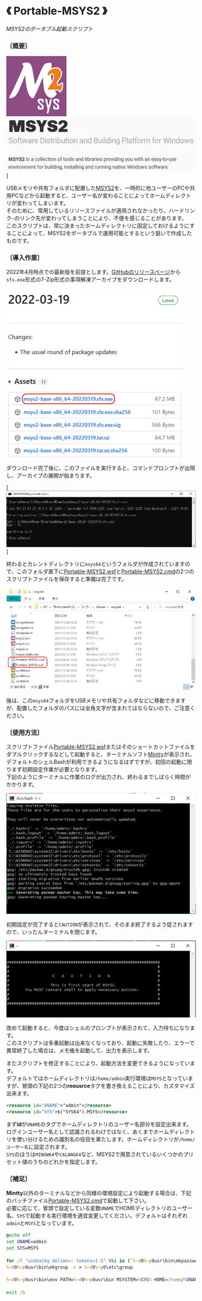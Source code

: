 # 《 Portable-MSYS2 》

_MSYS2のポータブル起動スクリプト_

### 〔概要〕

<div>

[![MSYS2アイコン](./figure1.png)][1]
&nbsp;&nbsp;&nbsp;&nbsp;&nbsp;
![MSYS2ロゴ](./figure2.png)]

</div>

[1]: https://www.msys2.org/

USBメモリや共有フォルダに配置した[MSYS2][1]を、一時的に他ユーザーのPCや共用PCなどから起動すると、ユーザー名が変わることによってホームディレクトリが変わってしまいます。<br>
そのために、常用しているリソースファイルが適用されなかったり、ハードリンク`~`のリンク先が変わってしまうことにより、不便を感じることがあります。<br>
このスクリプトは、常に決まったホームディレクトリに固定しておけるようにすることによって、MSYS2をポータブルで運用可能とするという狙いで作成したものです。

### 〔導入作業〕

2022年4月時点での最新版を前提とします。[GitHubのリリースページ][2]から`sfx.exe`形式の7-Zip形式の事項解凍アーカイブをダウンロードします。

[![MSYS2リリース](./figure3.png)][2]

ダウンロード完了後に、このファイルを実行すると、コマンドプロンプトが出現し、アーカイブの展開が始まります。

[![MSYS2インストール](./figure4.png)]

終わるとカレントディレクトリに`msys64`というフォルダが作成されていますので、このフォルダ直下に[Portable-MSYS2.wsf][3]と[Portable-MSYS2.cmd][4]の2つのスクリプトファイルを保存すると準備は完了です。<br>

![スクリプトファイル](./figure5.png)

後は、この`msys64`フォルダをUSBメモリや共有フォルダなどに移動できますが、配置したフォルダのパスには全角文字が含まれてはならないので、ご注意ください。<br>

[2]: https://github.com/msys2/msys2-installer/releases

### 〔使用方法〕

スクリプトファイル[Portable-MSYS2.wsf][3]またはそのショートカットファイルをダブルクリックするなどして起動すると、ターミナルソフト[Mintty][5]が表示され、デフォルトのシェルBashが利用できるようになるはずですが、初回の起動に限りまず初期設定作業が必要となります。<br>
下記のようにターミナルに作業のログが出力され、終わるまでしばらく時間がかかります。

![イニシャライズ](./figure6.png)

初期設定が完了すると`CAUTION`が表示されて、そのまま終了するよう促されますので、いったんターミナルを閉じます。

![コンプリート](./figure7.png)

改めて起動すると、今度はシェルのプロンプトが表示されて、入力待ちになります。<br>
このスクリプトは多重起動は出来なくなっており、起動に失敗したり、エラーで異常終了した場合は、メモ帳を起動して、出力を表示します。

またスクリプトを修正することにより、起動方法を変更できるようになっています。<br>
デフォルトではホームディレクトリは`/home/admin`実行環境は`MSYS`となっていますが、冒頭の下記の2つの**reousrce**タグを書き換えることにより、カズタマイズ出来ます。

```xml
<resource id="UNAME">"admin"</resource>
<resource id="SYS">$("SYS64").MSYS</resource>
```
まず**id**が`UNAME`のタグでホームディレクトリのユーザー名部分を設定出来ます。ログインユーザー名として認識されるわけではなく、あくまでホームディレクトリを使い分けるための識別名の役目を果たします。ホームディレクトリが`/home/ユーザー名`に設定されます。<br>
`SYS`のほうは`MINGW64`や`CALANG64`など、MSYS2で用意されているいくつかのプリセット値のうちのどれかを指定します。

### 〔補足〕

**Mintty**以外のターミナルなどから同様の環境設定により起動する場合は、下記のバッチファイル[Portable-MSYS2.cmd][4]で起動して下さい。<br>
必要に応じて、冒頭で設定している変数`UNAME`でHOMEディレクトリのユーザー名、`SYS`で起動する実行環境を適宜変更してください。デフォルトはそれぞれ`admin`と`MSYS`となっています。

```cmd
@echo off
set UNAME=admin
set SYS=MSYS

for /f "usebackq delims=: tokens=1-5" %%i in (`%~d0%~p0usr\bin\mkpasswd -c`) do (echo %%i:%%j:%%k:%%l:%%m:/home/%UNAME%:/bin/bash > %~d0%~p0etc\passwd)
%~d0%~p0usr\bin\mkgroup -c > %~d0%~p0\etc\group

%~d0%~p0usr\bin\env PATH=%~d0%~p0usr\bin MSYSTEM=%SYS% HOME=/home/%UNAME% /bin/bash --login -i %*

exit /b
```

[3]: https://raw.githubusercontent.com/singularity-effect/wsf-next/master/Portable-MSYS2/Portable-MSYS2.wsf
[4]: https://raw.githubusercontent.com/singularity-effect/wsf-next/master/Portable-MSYS2/Portable-MSYS2.cmd
[5]: https://mintty.github.io/
